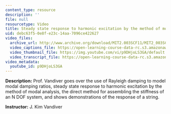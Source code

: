 ```yaml
---
content_type: resource
description: ''
file: null
resourcetype: Video
title: Steady state response to harmonic excitation by the method of modal analysis
uid: debc63f5-0e8f-e23c-14aa-7096ce422627
video_files:
  archive_url: http://www.archive.org/download/MIT2.003SCF11/MIT2_003SCF11_lec25_300k.mp4
  video_captions_file: https://open-learning-course-data-rc.s3.amazonaws.com/2-003sc-engineering-dynamics-fall-2011/bd566912efe257718015ecfe690f3072_p9DHjoLS3GA.vtt
  video_thumbnail_file: https://img.youtube.com/vi/p9DHjoLS3GA/default.jpg
  video_transcript_file: https://open-learning-course-data-rc.s3.amazonaws.com/2-003sc-engineering-dynamics-fall-2011/91b7ba3bf3574b27b4dfb0e2805a8980_p9DHjoLS3GA.pdf
video_metadata:
  youtube_id: p9DHjoLS3GA
---
```


**Description:** Prof. Vandiver goes over the use of Rayleigh damping to model modal damping ratios, steady state response to harmonic excitation by the method of modal analysis, the direct method for assembling the stiffness of an N DOF system, and shows demonstrations of the response of a string.

**Instructor:** J. Kim Vandiver